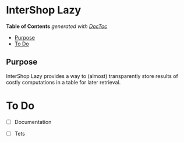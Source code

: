 # InterShop Lazy

<!-- START doctoc generated TOC please keep comment here to allow auto update -->
<!-- DON'T EDIT THIS SECTION, INSTEAD RE-RUN doctoc TO UPDATE -->
**Table of Contents**  *generated with [DocToc](https://github.com/thlorenz/doctoc)*

  - [Purpose](#purpose)
- [To Do](#to-do)

<!-- END doctoc generated TOC please keep comment here to allow auto update -->


## Purpose

InterShop Lazy provides a way to (almost) transparently store results of costly computations in a table for
later retrieval.



# To Do

* [ ] Documentation
* [ ] Tets


